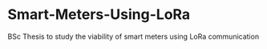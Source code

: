 # Smart-Meters-Using-LoRa
BSc Thesis to study the viability of smart meters using LoRa communication
